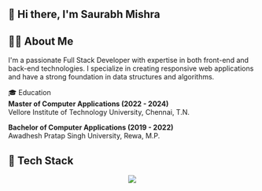 ## 👋 Hi there, I'm Saurabh Mishra
<!--
**** is a ✨ _special_ ✨ repository because its `README.md` (this file) appears on your GitHub profile.
-->
## 👨‍💻 About Me

I'm a passionate Full Stack Developer with expertise in both front-end and back-end technologies. I specialize in creating responsive web applications and have a strong foundation in data structures and algorithms.

🎓 Education  <br/>
**Master of Computer Applications (2022 - 2024)**  
Vellore Institute of Technology University, Chennai, T.N.

**Bachelor of Computer Applications (2019 - 2022)**  
Awadhesh Pratap Singh University, Rewa, M.P.

## 🚀 Tech Stack

<p align="center">
  <a href="https://skillicons.dev">
    <img src="https://skillicons.dev/icons?i=js,html,css,bootstrap,jquery,nodejs,php,react,mongodb,mysql,discord,aws,c,cpp,python,java,selenium,github,docker,kubernetes,notion,pycharm,tailwind,codepen,anaconda,eclipse,linux,tensorflow,visualstudio,vite," />
  </a>
</p>


